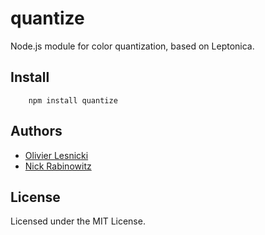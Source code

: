 quantize
========

Node.js module for color quantization, based on Leptonica.

Install
-------

		npm install quantize

Authors
-------

* [Olivier Lesnicki](https://github.com/olivierlesnicki)
* [Nick Rabinowitz](https://github.com/nrabinowitz)


License
-------

Licensed under the MIT License.